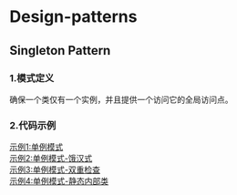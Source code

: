 # Design-patterns
## Singleton Pattern
### 1.模式定义
确保一个类仅有一个实例，并且提供一个访问它的全局访问点。
<br>
### 2.代码示例
[示例1:单例模式](../../design-patterns/src/main/java/com/ricky/designpattern/singleton/ch2/Singleton1.java)<br>
[示例2:单例模式-饿汉式](../../design-patterns/src/main/java/com/ricky/designpattern/singleton/ch1/Singleton.java)<br>
[示例3:单例模式-双重检查](../../design-patterns/src/main/java/com/ricky/designpattern/singleton/ch3/Singleton2.java)<br>
[示例4:单例模式-静态内部类](../../design-patterns/src/main/java/com/ricky/designpattern/singleton/ch4/Singleton3.java)<br>
<br>




